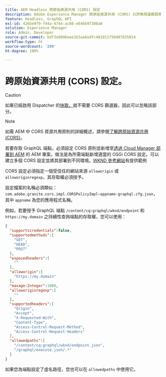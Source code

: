 ```yaml
---
title: AEM Headless 跨原始資源共用 (CORS) 設定
description: Adobe Experience Manager 跨原始資源共用 (CORS) 允許無周邊網頁應用程式對 AEM 進行用戶端呼叫。需要 CORS 設定才能存取 GraphQL 端點。
feature: Headless, GraphQL API
exl-id: 426be9f9-f44a-4744-ac08-e64bb97308a0
solution: Experience Manager
role: Admin, Developer
source-git-commit: bdf3e0896eee1b3aa6edfc481011f50407835014
workflow-type: ht
source-wordcount: '209'
ht-degree: 100%

---
```


# 跨原始資源共用 (CORS) 設定。

>[!CAUTION]
>
>如果已經啟用 Dispatcher 的[快取，](/help/headless/deployment/dispatcher-caching.md)就不需要 CORS 篩選器，因此可以忽略該部分。

>[!NOTE]
>
>如需 AEM 中 CORS 資源共用原則的詳細概述，請參閱[了解跨原始資源共用 (CORS)](https://experienceleague.adobe.com/docs/experience-manager-learn/foundation/security/understand-cross-origin-resource-sharing.html#understand-cross-origin-resource-sharing-(cors))。

若要存取 GraphQL 端點，必須設定 CORS 原則並新增至[透過 Cloud Manager 部署到 AEM](/help/implementing/cloud-manager/deploy-code.md) 的 AEM 專案。做法是為所需端點新增適當的 OSGi CORS 設定。可以建立多個 CORS 設定並將其部署到不同環境。[WKND 參考網站](https://github.com/adobe/aem-guides-wknd/tree/master/ui.config/src/main/content/jcr_root/apps/wknd/osgiconfig)有提供範例

CORS 設定必須指定一個受信任的網站來源 `alloworigin` 或 `alloworiginregexp`，其存取權必須授予。

設定檔案的名稱必須類似：`com.adobe.granite.cors.impl.CORSPolicyImpl~appname-graphql.cfg.json`，其中 `appname` 為您的應用程式名稱。

例如，若要授予 GraphQL 端點 `/content/cq:graphql/wknd/endpoint` 和 `https://my.domain` 之持續性查詢端點的存取權，您可以使用：

```json
{
  "supportscredentials":false,
  "supportedmethods":[
    "GET",
    "HEAD",
    "POST"
  ],
  "exposedheaders":[
    ""
  ],
  "alloworigin":[
    "https://my.domain"
  ],
  "maxage:Integer":1800,
  "alloworiginregexp":[
    ""
  ],
  "supportedheaders":[
    "Origin",
    "Accept",
    "X-Requested-With",
    "Content-Type",
    "Access-Control-Request-Method",
    "Access-Control-Request-Headers"
  ],
  "allowedpaths":[
    "/content/cq:graphql/wknd/endpoint.json",
    "/graphql/execute.json/.*"
  ]
}
```

如果您為端點設定了虛名路徑，您也可以在 `allowedpaths` 中使用它。
